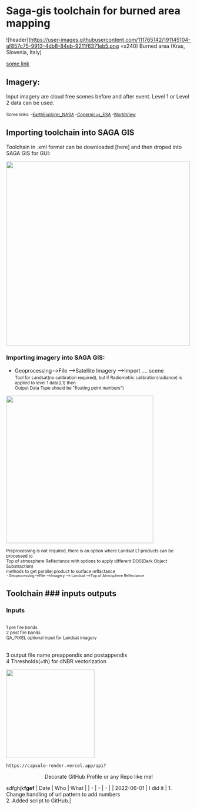 # Saga-gis toolchain for burned area mapping
![header](https://user-images.githubusercontent.com/111765142/191145104-af857c75-9913-4db8-84eb-9211f6371eb5.png =x240)
Burned area (Kras, Slovenia, Italy)

[some link](https://docs.google.com/document/d/1GPtPFcteq4Acpxi92wx8Xh0RLyAXM6RzKxIIifj8RAo/edit?usp=sharing)

## Imagery:

Input imagery are cloud free scenes before and after event. Level 1 or Level 2 data can be used.  
<br/><sub/>Some links:
-[EarthExplorer_NASA](https://earthexplorer.usgs.gov/)
-[Copernicus_ESA](https://scihub.copernicus.eu/dhus/#/home)
-[WorldView](https://worldview.earthdata.nasa.gov/?v=-41.77842088367239,17.969859441159233,26.980443247397467,53.613930015916836&l=Coastlines_15m,VIIRS_SNPP_CorrectedReflectance_BandsM11-I2-I1&lg=false&t=2019-02-12-T00%3A00%3A00Z)

## Importing toolchain into SAGA GIS
Toolchain in .xml format can be downloaded [here] and then droped into SAGA GIS for GUI:

<img src="https://user-images.githubusercontent.com/111765142/190589287-b2615f72-79f4-4a8e-9c53-48b5f5cac0b0.png" width="500">

### Importing imagery into SAGA GIS:

- Geoprocessing-->File -->Satellite Imagery -->Import .... scene
<sub/><br/>Tool for Landsat(no calibration required), but if Radiometric calibration(radiance) is applied to level 1 data(L1) then 
<br/>Output Data Type should be "floating point numbers")

<img src="https://user-images.githubusercontent.com/111765142/188313379-32e0162b-dac1-4631-84e4-92fabbbfe35b.png" width="400" >

<sub/>Preprocessing is not required, there is an option where Landsat L1 products can be processed to 
<br/>Top of atmosphere Reflectance with options to apply different DOS(Dark Object Substraction) 
<br>methods to get parallel product to surface reflactance    
<sub/>- Geoprocessing-->File -->Imagery --> Landsat -->Top of Atmosphere Reflectance

## Toolchain ### inputs outputs
### Inputs
<sub/><br/>1 pre fire bands
<br/>2 post fire bands
<br/>QA_PIXEL optional input for Landsat imagery

<br/>3 output file name preappendix and postappendix
<br/>4 Thresholds(=th) for dNBR vectorization

<img src="https://user-images.githubusercontent.com/111765142/191151606-de44389a-774b-4b41-af65-bd9ccea70ae8.png" height="240">


```
https://capsule-render.vercel.app/api?
```

<p align='center'> Decorate GitHub Profile or any Repo like me! </p>


sdfghjk**fgef**
| Date | Who | What |
| - | - | - |
| 2022-06-01 | I did it | 1. Change handling of url pattern to add numbers <br> 2. Added script to GitHub.|
